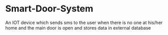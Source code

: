 # Smart-Door-System

An IOT device which sends sms to the user when there is no one at his/her home and the main door is open and stores data in external database

